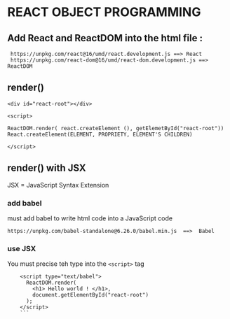 # REACT OBJECT PROGRAMMING

## Add React and ReactDOM into the html file :

```
 https://unpkg.com/react@16/umd/react.development.js ==> React
 https://unpkg.com/react-dom@16/umd/react-dom.development.js ==> ReactDOM
```

## render()

```
<div id="react-root"></div>

<script>

ReactDOM.render( react.createElement (), getElemetById("react-root"))
React.createElement(ELEMENT, PROPRIETY, ELEMENT'S CHILDREN)

</script>
```

## render() with JSX

JSX = JavaScript Syntax Extension

### add babel

must add babel to write html code into a JavaScript code

```
https://unpkg.com/babel-standalone@6.26.0/babel.min.js  ==>  Babel
```

### use JSX

You must precise teh type into the `<script>` tag

```
    <script type="text/babel">
      ReactDOM.render(
        <h1> Hello world ! </h1>,
        document.getElementById("react-root")
      );
    </script>
    ```
